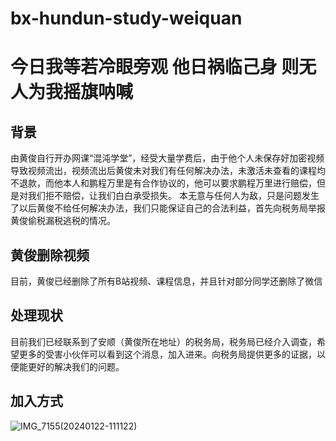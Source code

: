 # bx-hundun-study-weiquan

# 今日我等若冷眼旁观 他日祸临己身 则无人为我摇旗呐喊

## 背景
由黄俊自行开办网课“混沌学堂”，经受大量学费后，由于他个人未保存好加密视频导致视频流出，视频流出后黄俊未对我们有任何解决办法，未激活未查看的课程均不退款，而他本人和鹏程万里是有合作协议的，他可以要求鹏程万里进行赔偿，但是对我们拒不赔偿，让我们白白承受损失。
本无意与任何人为敌，只是问题发生了以后黄俊不给任何解决办法，我们只能保证自己的合法利益，首先向税务局举报黄俊偷税漏税逃税的情况。


## 黄俊删除视频
目前，黄俊已经删除了所有B站视频、课程信息，并且针对部分同学还删除了微信


## 处理现状
目前我们已经联系到了安顺（黄俊所在地址）的税务局，税务局已经介入调查，希望更多的受害小伙伴可以看到这个消息，加入进来。向税务局提供更多的证据，以便能更好的解决我们的问题。



## 加入方式
![IMG_7155(20240122-111122)](https://github.com/HunDunWeiQuan/bx-hundun-study-weiquan/assets/157334965/7b646c0a-d0db-4f62-9a21-43925d804b59)



